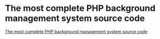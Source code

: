 # The most complete PHP background management system source code
[The most complete PHP background management system source code](https://aiwithcloud.com/2022/09/15/the_most_complete_php_background_management_system_source_code/)